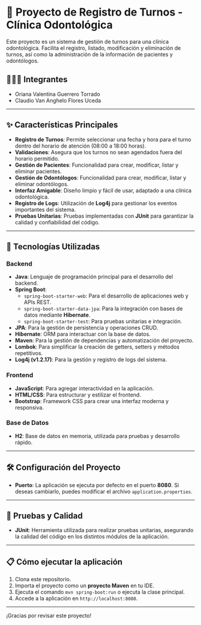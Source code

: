 # 🦷 Proyecto de Registro de Turnos - Clínica Odontológica

Este proyecto es un sistema de gestión de turnos para una clínica odontológica. Facilita el registro, listado, modificación y eliminación de turnos, así como la administración de la información de pacientes y odontólogos.

## 👨🏻‍💻 **Integrantes**
- Oriana Valentina Guerrero Torrado
- Claudio Van Anghelo Flores Uceda

---

## ✨ **Características Principales**
- **Registro de Turnos**: Permite seleccionar una fecha y hora para el turno dentro del horario de atención (08:00 a 18:00 horas).
- **Validaciones**: Asegura que los turnos no sean agendados fuera del horario permitido.
- **Gestión de Pacientes**: Funcionalidad para crear, modificar, listar y eliminar pacientes.
- **Gestión de Odontólogos**: Funcionalidad para crear, modificar, listar y eliminar odontólogos.
- **Interfaz Amigable**: Diseño limpio y fácil de usar, adaptado a una clínica odontológica.
- **Registro de Logs**: Utilización de **Log4j** para gestionar los eventos importantes del sistema.
- **Pruebas Unitarias**: Pruebas implementadas con **JUnit** para garantizar la calidad y confiabilidad del código.

---

## 🚀 **Tecnologías Utilizadas**
### Backend
- **Java**: Lenguaje de programación principal para el desarrollo del backend.
- **Spring Boot**:
  - `spring-boot-starter-web`: Para el desarrollo de aplicaciones web y APIs REST.
  - `spring-boot-starter-data-jpa`: Para la integración con bases de datos mediante **Hibernate**.
  - `spring-boot-starter-test`: Para pruebas unitarias e integración.
- **JPA**: Para la gestión de persistencia y operaciones CRUD.
- **Hibernate**: ORM para interactuar con la base de datos.
- **Maven**: Para la gestión de dependencias y automatización del proyecto.
- **Lombok**: Para simplificar la creación de getters, setters y métodos repetitivos.
- **Log4j (v1.2.17)**: Para la gestión y registro de logs del sistema.

### Frontend
- **JavaScript**: Para agregar interactividad en la aplicación.
- **HTML/CSS**: Para estructurar y estilizar el frontend.
- **Bootstrap**: Framework CSS para crear una interfaz moderna y responsiva.

### Base de Datos
- **H2**: Base de datos en memoria, utilizada para pruebas y desarrollo rápido.

---

## 🛠️ **Configuración del Proyecto**
- **Puerto**: La aplicación se ejecuta por defecto en el puerto **8080**. Si deseas cambiarlo, puedes modificar el archivo `application.properties`.

---

## 🧪 **Pruebas y Calidad**
- **JUnit**: Herramienta utilizada para realizar pruebas unitarias, asegurando la calidad del código en los distintos módulos de la aplicación.

---

## 📋 **Cómo ejecutar la aplicación**
1. Clona este repositorio.
2. Importa el proyecto como un **proyecto Maven** en tu IDE.
3. Ejecuta el comando `mvn spring-boot:run` o ejecuta la clase principal.
4. Accede a la aplicación en `http://localhost:8080`.

---

¡Gracias por revisar este proyecto!
